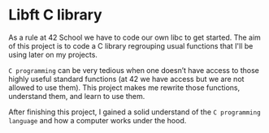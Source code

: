 # Libft C library
As a rule at 42 School we have to code our own libc to get started.
The aim of this project is to code a C library regrouping usual functions that I'll be using later on my projects.

`C programming` can be very tedious when one doesn’t have access to those highly useful
standard functions (at 42 we have access but we are not allowed to use them).
This project makes me rewrite those functions, understand them, and learn to use them.

After finishing this project, I gained a solid understand of the `C programming language`
and how a computer works  under the hood.
